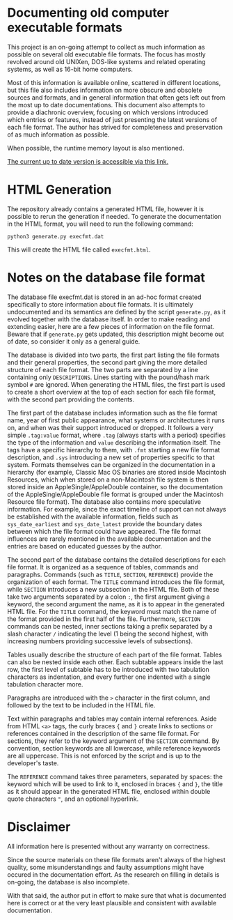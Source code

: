 # Documenting old computer executable formats

This project is an on-going attempt to collect as much information as possible on several old executable file formats.
The focus has mostly revolved around old UNIXen, DOS-like systems and related operating systems, as well as 16-bit home computers.

Most of this information is available online, scattered in different locations, but this file also includes information on more obscure and obsolete sources and formats, and in general information that often gets left out from the most up to date documentations.
This document also attempts to provide a diachronic overview, focusing on which versions introduced which entries or features, instead of just presenting the latest versions of each file format.
The author has strived for completeness and preservation of as much information as possible.

When possible, the runtime memory layout is also mentioned.

[The current up to date version is accessible via this link.](https://html-preview.github.io/?url=https://github.com/BinaryMelodies/OldExecutableFormats/blob/main/execfmt.html)

# HTML Generation

The repository already contains a generated HTML file, however it is possible to rerun the generation if needed.
To generate the documentation in the HTML format, you will need to run the following command:

    python3 generate.py execfmt.dat

This will create the HTML file called `execfmt.html`.

# Notes on the database file format

The database file execfmt.dat is stored in an ad-hoc format created specifically to store information about file formats.
It is ultimately undocumented and its semantics are defined by the script `generate.py`, as it evolved together with the database itself.
In order to make reading and extending easier, here are a few pieces of information on the file format.
Beware that if `generate.py` gets updated, this description might become out of date, so consider it only as a general guide.

The database is divided into two parts, the first part listing the file formats and their general properties, the second part giving the more detailed structure of each file format.
The two parts are separated by a line containing only `DESCRIPTIONS`.
Lines starting with the pound/hash mark symbol `#` are ignored.
When generating the HTML files, the first part is used to create a short overview at the top of each section for each file format, with the second part providing the contents.

The first part of the database includes information such as the file format name, year of first public appearance, what systems or architectures it runs on, and when was their support introduced or dropped.
It follows a very simple `.tag:value` format, where `.tag` (always starts with a period) specifies the type of the information and `value` describing the information itself.
The tags have a specific hierarchy to them, with `.fmt` starting a new file format description, and `.sys` introducing a new set of properties specific to that system.
Formats themselves can be organized in the documentation in a hierarchy (for example, Classic Mac OS binaries are stored inside Macintosh Resources, which when stored on a non-Macintosh file system is then stored inside an AppleSingle/AppleDouble container, so the documentation of the AppleSingle/AppleDouble file format is grouped under the Macintosh Resource file format).
The database also contains more speculative information.
For example, since the exact timeline of support can not always be established with the available information, fields such as `sys_date_earliest` and `sys_date_latest` provide the boundary dates between which the file format could have appeared.
The file format influences are rarely mentioned in the available documentation and the entries are based on educated guesses by the author.

The second part of the database contains the detailed descriptions for each file format.
It is organized as a sequence of tables, commands and paragraphs.
Commands (such as `TITLE`, `SECTION`, `REFERENCE`) provide the organization of each format.
The `TITLE` command introduces the file format, while `SECTION` introduces a new subsection in the HTML file.
Both of these take two arguments separated by a colon `:`, the first argument giving a keyword, the second argument the name, as it is to appear in the generated HTML file.
For the `TITLE` command, the keyword must match the name of the format provided in the first half of the file.
Furthermore, `SECTION` commands can be nested, inner sections taking a prefix separated by a slash character `/` indicating the level (1 being the second highest, with increasing numbers providing successive levels of subsections).

Tables usually describe the structure of each part of the file format.
Tables can also be nested inside each other.
Each subtable appears inside the last row, the first level of subtable has to be introduced with two tabulation characters as indentation, and every further one indented with a single tabulation character more.

Paragraphs are introduced with the `>` character in the first column, and followed by the text to be included in the HTML file.

Text within paragraphs and tables may contain internal references.
Aside from HTML `<a>` tags, the curly braces `{` and `}` create links to sections or references contained in the description of the same file format.
For sections, they refer to the keyword argument of the `SECTION` command.
By convention, section keywords are all lowercase, while reference keywords are all uppercase.
This is not enforced by the script and is up to the developer's taste.

The `REFERENCE` command takes three parameters, separated by spaces: the keyword which will be used to link to it, enclosed in braces `{` and `}`, the title as it should appear in the generated HTML file, enclosed within double quote characters `"`, and an optional hyperlink.

# Disclaimer

All information here is presented without any warranty on correctness.

Since the source materials on these file formats aren't always of the highest quality, some misunderstandings and faulty assumptions might have occured in the documentation effort.
As the research on filling in details is on-going, the database is also incomplete.

With that said, the author put in effort to make sure that what is documented here is correct or at the very least plausible and consistent with available documentation.

